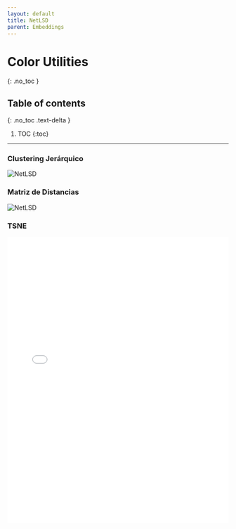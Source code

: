 ```yaml
---
layout: default
title: NetLSD
parent: Embeddings
---
```


# Color Utilities
{: .no_toc }

## Table of contents
{: .no_toc .text-delta }

1. TOC
{:toc}

---

### Clustering Jerárquico
![NetLSD](../results/NetLSD.png)
### Matriz de Distancias
![NetLSD](../distances/NetLSD.png)

### TSNE

<style>
    iframe{
    border: none;
    }
</style>
<iframe
    width="100%"
    height="650px"
    src="../results/TSNE-Graph2Vec.html">
</iframe>